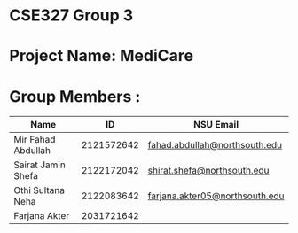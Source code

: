 # CSE327 Group 3
# Project Name: MediCare
# Group Members :

| Name | ID | NSU Email |
| --- | --- | --- |
| Mir Fahad Abdullah | 2121572642 | fahad.abdullah@northsouth.edu |
| Sairat Jamin Shefa | 2122172042 | shirat.shefa@northsouth.edu |
| Othi Sultana Neha | 2122083642 | farjana.akter05@northsouth.edu |
| Farjana Akter | 2031721642 | |
